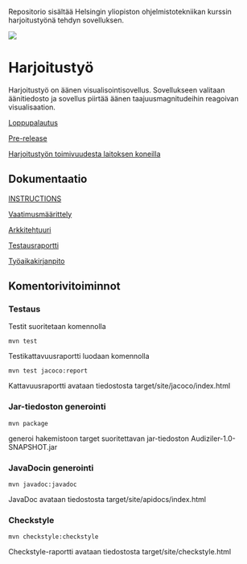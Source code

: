 Repositorio sisältää Helsingin yliopiston ohjelmistotekniikan kurssin harjoitustyönä tehdyn sovelluksen.

![](https://github.com/Veikkosuhonen/ot-harjoitustyo/blob/master/dokumentaatio/kuvat/visualisaatio.png)

# Harjoitustyö

Harjoitustyö on äänen visualisointisovellus. Sovellukseen valitaan äänitiedosto ja sovellus piirtää äänen taajuusmagnitudeihin reagoivan visualisaation.

[Loppupalautus](https://github.com/Veikkosuhonen/ot-harjoitustyo/releases/tag/loppupalautus)

[Pre-release](https://github.com/Veikkosuhonen/ot-harjoitustyo/releases/tag/v0.1-alpha)

[Harjoitustyön toimivuudesta laitoksen koneilla](https://github.com/Veikkosuhonen/ot-harjoitustyo/blob/master/dokumentaatio/toimivuus_laitoksen_koneilla.md)

## Dokumentaatio

[INSTRUCTIONS](https://github.com/Veikkosuhonen/ot-harjoitustyo/blob/master/dokumentaatio/Instructions.md)

[Vaatimusmäärittely](https://github.com/Veikkosuhonen/ot-harjoitustyo/blob/master/dokumentaatio/vaatimusmäärittely.md)

[Arkkitehtuuri](https://github.com/Veikkosuhonen/ot-harjoitustyo/blob/master/dokumentaatio/arkkitehtuuri.md)

[Testausraportti](https://github.com/Veikkosuhonen/ot-harjoitustyo/blob/master/dokumentaatio/testausraportti.md)

[Työaikakirjanpito](https://github.com/Veikkosuhonen/ot-harjoitustyo/blob/master/dokumentaatio/tyoaikakirjanpito.md)

## Komentorivitoiminnot
### Testaus

Testit suoritetaan komennolla

`mvn test`

Testikattavuusraportti luodaan komennolla

`mvn test jacoco:report`

Kattavuusraportti avataan tiedostosta target/site/jacoco/index.html
### Jar-tiedoston generointi

`mvn package`

generoi hakemistoon target suoritettavan jar-tiedoston Audiziler-1.0-SNAPSHOT.jar
### JavaDocin generointi

`mvn javadoc:javadoc`

JavaDoc avataan tiedostosta target/site/apidocs/index.html
### Checkstyle

 `mvn checkstyle:checkstyle`

Checkstyle-raportti avataan tiedostosta target/site/checkstyle.html
